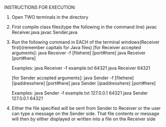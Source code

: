 INSTRUCTIONS FOR EXECUTION:

1.  Open TWO terminals in the directory

2.  First compile class files(type the following in the command line)
    javac Receiver.java
    javac Sender.java

3.  Run the following command in EACH of the terminal windows(Receiver first)(remember capitals for Java files)
    [for Receiver accepted arguments]:
    java Receiver -f [filehere] [port#here]
    java Receiver [port#here]

    Examples:
    java Receiver -f example.txt 64321
    java Receiver 64321

    [for Sender accepted arguments]:
    java Sender -f [filehere] [ipaddresshere] [port#here]
    java Sender [ipaddresshere] [port#here]

    Examples:
    java Sender -f example.txt 127.0.0.1 64321
    java Sender 127.0.0.1 64321

4.  Either the file specified will be sent from Sender to Receiver or the user
    can type a message on the Sender side. That file contents or message will then
    by either displayed or written into a file on the Receiver side
